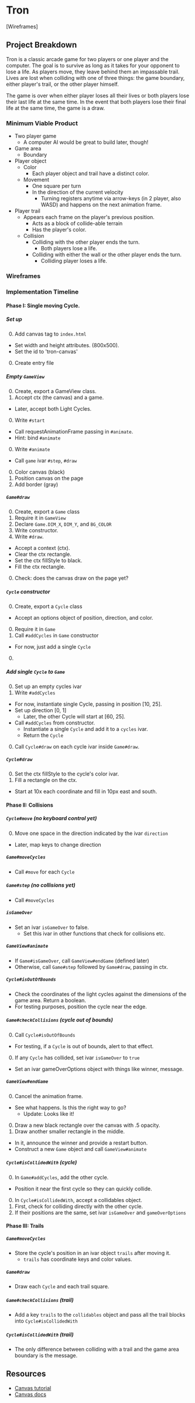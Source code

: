 # Tron

<!-- [live-demo]: http://example.com -->
[Wireframes]

## Project Breakdown

Tron is a classic arcade game for two players or one player and the computer. The goal is to survive as long as it takes for your opponent to lose a life. As players move, they leave behind them an impassable trail. Lives are lost when colliding with one of three things: the game boundary, either player's trail, or the other player himself.

The game is over when either player loses all their lives or both players lose their last life at the same time. In the event that both players lose their final life at the same time, the game is a draw.

### Minimum Viable Product

* Two player game
  * A computer AI would be great to build later, though!
* Game area
  * Boundary
* Player object
  * Color
    * Each player object and trail have a distinct color.
  * Movement
    * One square per turn
    * In the direction of the current velocity
      * Turning registers anytime via arrow-keys (in 2 player, also WASD) and happens on the next animation frame.
* Player trail
  * Appears each frame on the player's previous position.
    * Acts as a block of collide-able terrain
    * Has the player's color.
  * Collision
    * Colliding with the other player ends the turn.
      * Both players lose a life.
    * Colliding with either the wall or the other player ends the turn.
      * Colliding player loses a life.

### Wireframes

### Implementation Timeline

#### Phase I: Single moving Cycle.

##### Set up

0. Add canvas tag to `index.html`
  * Set width and height attributes. (800x500).
  * Set the id to 'tron-canvas'
0. Create entry file

##### Empty `GameView`

0. Create, export a GameView class.
0. Accept ctx (the canvas) and a game.
  * Later, accept both Light Cycles.
0. Write `#start`
  * Call requestAnimationFrame passing in `#animate`.
  * Hint: bind `#animate`
0. Write `#animate`
  * Call `game` ivar `#step`, `#draw`
0. Color canvas (black)
0. Position canvas on the page
0. Add border (gray)

##### `Game#draw`

0. Create, export a `Game` class
0. Require it in `GameView`
0. Declare `Game.DIM_X`, `DIM_Y`, and `BG_COLOR`
0. Write constructor.
0. Write `#draw`.
  * Accept a context (ctx).
  * Clear the ctx rectangle.
  * Set the ctx fillStyle to black.
  * Fill the ctx rectangle.
0. Check: does the canvas draw on the page yet?

##### `Cycle` constructor

0. Create, export a `Cycle` class
  * Accept an options object of position, direction, and color.
0. Require it in `Game`
0. Call `#addCycles` in `Game` constructor
  * For now, just add a single `Cycle`
0.

##### Add single `Cycle` to `Game`
0. Set up an empty cycles ivar
0. Write `#addCycles`
  * For now, instantiate single Cycle, passing in position [10, 25].
  * Set up direction [0, 1]
    * Later, the other Cycle will start at [60, 25].
  * Call `#addCycles` from constructor.
    * Instantiate a single `Cycle` and add it to a `cycles` ivar.
    * Return the `Cycle`
0. Call `Cycle#draw` on each cycle ivar inside `Game#draw`.


##### `Cycle#draw`

0. Set the ctx fillStyle to the cycle's color ivar.
0. Fill a rectangle on the ctx.
  * Start at 10x each coordinate and fill in 10px east and south.

#### Phase II: Collisions

##### `Cycle#move` (no keyboard control yet)

0. Move one space in the direction indicated by the ivar `direction`
  * Later, map keys to change direction

##### `Game#moveCycles`

* Call `#move` for each `Cycle`

##### `Game#step` (no collisions yet)

* Call `#moveCycles`

##### `isGameOver`
* Set an ivar `isGameOver` to false.
  * Set this ivar in other functions that check for collisions etc.

##### `GameView#animate`

* If `Game#isGameOver`, call `GameView#endGame` (defined later)
* Otherwise, call `Game#step` followed by `Game#draw`, passing in ctx.

##### `Cycle#isOutOfBounds`

* Check the coordinates of the light cycles against the dimensions of the game area. Return a boolean.
* For testing purposes, position the cycle near the edge.

##### `Game#checkCollisions` (cycle out of bounds)

0. Call `Cycle#isOutOfBounds`
  * For testing, if a `Cycle` is out of bounds, alert to that effect.
0. If any `Cycle` has collided, set ivar `isGameOver` to `true`
  * Set an ivar gameOverOptions object with things like winner, message.

##### `GameView#endGame`

0. Cancel the animation frame.
  * See what happens. Is this the right way to go?
    * Update: Looks like it!
    <!-- TODO: further design the modal -->
0. Draw a new black rectangle over the canvas with .5 opacity.
0. Draw another smaller rectangle in the middle.
  * In it, announce the winner and provide a restart button.
  * Construct a new `Game` object and call `GameView#animate`

##### `Cycle#isCollidedWith` (cycle)

0. In `Game#addCycles`, add the other cycle.
  * Position it near the first cycle so they can quickly collide.
0. In `Cycle#isCollidedWith`, accept a collidables object.
0. First, check for colliding directly with the other cycle.
0. If their positions are the same, set ivar `isGameOver` and `gameOverOptions`





#### Phase III: Trails

##### `Game#moveCycles`

* Store the cycle's position in an ivar object `trails` after moving it.
  * `trails` has coordinate keys and color values.

##### `Game#draw`

* Draw each `Cycle` and each trail square.

##### `Game#checkCollisions` (trail)

* Add a key `trails` to the `collidables` object and pass all the trail blocks into `Cycle#isCollidedWith`

##### `Cycle#isCollidedWith` (trail)

* The only difference between colliding with a trail and the game area boundary is the message.

## Resources

* [Canvas tutorial](https://developer.mozilla.org/en-US/docs/HTML/Canvas/Tutorial?redirectlocale=en-US&redirectslug=Canvas_tutorial)
* [Canvas docs](https://developer.mozilla.org/en-US/docs/HTML/Canvas)

